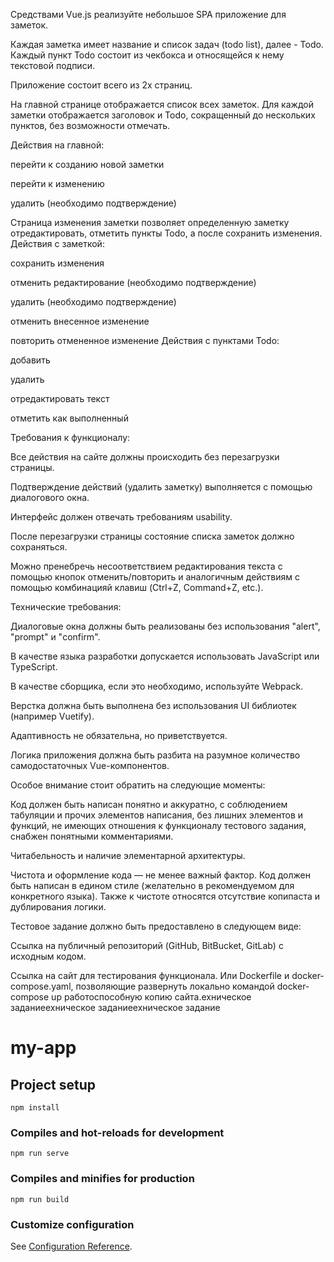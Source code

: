 

Средствами Vue.js реализуйте небольшое SPA приложение для заметок.

Каждая заметка имеет название и список задач (todo list), далее - Todo. Каждый пункт Todo состоит из чекбокса и относящейся к нему текстовой подписи.

Приложение состоит всего из 2х страниц.

На главной странице отображается список всех заметок. Для каждой заметки отображается заголовок и Todo, сокращенный до нескольких пунктов, без возможности отмечать. 

Действия на главной:

перейти к созданию новой заметки

перейти к изменению

удалить (необходимо подтверждение)

Страница изменения заметки позволяет определенную заметку отредактировать, отметить пункты Todo, а после сохранить изменения. Действия с заметкой:

сохранить изменения

отменить редактирование (необходимо подтверждение)

удалить (необходимо подтверждение)

отменить внесенное изменение

повторить отмененное изменение Действия с пунктами Todo:

добавить

удалить

отредактировать текст

отметить как выполненный

Требования к функционалу:

Все действия на сайте должны происходить без перезагрузки страницы.

Подтверждение действий (удалить заметку) выполняется с помощью диалогового окна.

Интерфейс должен отвечать требованиям usability.

После перезагрузки страницы состояние списка заметок должно сохраняться.

Можно пренебречь несоответствием редактирования текста с помощью кнопок отменить/повторить и аналогичным действиям с помощью комбинацияй клавиш (Ctrl+Z, Command+Z, etc.).

Технические требования:

Диалоговые окна должны быть реализованы без использования "alert", "prompt" и "confirm".

В качестве языка разработки допускается использовать JavaScript или TypeScript.

В качестве сборщика, если это необходимо, используйте Webpack.

Верстка должна быть выполнена без использования UI библиотек (например Vuetify).

Адаптивность не обязательна, но приветствуется.

Логика приложения должна быть разбита на разумное количество самодостаточных Vue-компонентов.

Особое внимание стоит обратить на следующие моменты:

Код должен быть написан понятно и аккуратно, с соблюдением табуляции и прочих элементов написания, без лишних элементов и функций, не имеющих отношения к функционалу тестового задания, снабжен понятными комментариями.

Читабельность и наличие элементарной архитектуры.

Чистота и оформление кода — не менее важный фактор. Код должен быть написан в едином стиле (желательно в рекомендуемом для конкретного языка). Также к чистоте относятся отсутствие копипаста и дублирования логики.

Тестовое задание должно быть предоставлено в следующем виде:

Ссылка на публичный репозиторий (GitHub, BitBucket, GitLab) с исходным кодом.

Ссылка на сайт для тестирования функционала. Или Dockerfile и docker-compose.yaml, позволяющие развернуть локально командой docker-compose up работоспособную копию сайта.ехническое заданиеехническое заданиеехническое задание









# my-app

## Project setup
```
npm install
```

### Compiles and hot-reloads for development
```
npm run serve
```

### Compiles and minifies for production
```
npm run build
```

### Customize configuration
See [Configuration Reference](https://cli.vuejs.org/config/).
